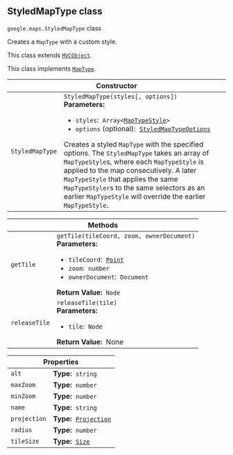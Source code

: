 <h2 id="StyledMapType"> StyledMapType class </h2><p>
<code><span itemprop="path">google.maps</span>.<span itemprop="name">StyledMapType</span></code>
class
</p><p>Creates a <code>MapType</code> with a custom style.</p><p>This class extends
<code><a href="https://github.com/amenadiel/google-maps-documentation/blob/master/docs/MVCObject.md">MVCObject</a></code>.
</p><p>This class implements
<code><a href="https://github.com/amenadiel/google-maps-documentation/blob/master/docs/MapType.md">MapType</a></code>.
</p><div class="devsite-table-wrapper"><table class="constructors responsive" summary="class StyledMapType - Constructor">
<thead>
<tr><th colspan="2" id="StyledMapType.constructor">Constructor</th>
</tr></thead>
<tbody>
<tr>
<td><code><span>StyledMapType</span></code></td>
<td><div><code>StyledMapType(styles[, options])</code></div>
<div class="desc"><strong>Parameters:</strong>&nbsp; <ul>
<li><code>styles</code>:&nbsp; <code>Array&lt;<a href="https://github.com/amenadiel/google-maps-documentation/blob/master/docs/MapTypeStyle.md">MapTypeStyle</a>&gt;</code></li>
<li><code>options</code> (optional):&nbsp; <code><a href="https://github.com/amenadiel/google-maps-documentation/blob/master/docs/StyledMapTypeOptions.md">StyledMapTypeOptions</a></code></li>
</ul></div>
<div class="desc">Creates a styled <code>MapType</code> with the specified options. The <code>StyledMapType</code> takes an array of <code>MapTypeStyle</code>s, where each <code>MapTypeStyle</code> is applied to the map consecutively. A later <code>MapTypeStyle</code> that applies the same <code>MapTypeStyler</code>s to the same selectors as an earlier <code>MapTypeStyle</code> will override the earlier <code>MapTypeStyle</code>.</div></td>
</tr>
</tbody>
</table></div><div class="devsite-table-wrapper"><table class="methods responsive" summary="class StyledMapType - Methods">
<thead>
<tr><th colspan="2">Methods</th>
</tr></thead>
<tbody>
<tr id="StyledMapType.getTile">
<td><code><span>getTile</span></code></td>
<td><div><code>getTile(tileCoord, zoom, ownerDocument)</code></div>
<div class="desc"><strong>Parameters:</strong>&nbsp; <ul>
<li><code>tileCoord</code>:&nbsp; <code><a href="https://github.com/amenadiel/google-maps-documentation/blob/master/docs/Point.md">Point</a></code></li>
<li><code>zoom</code>:&nbsp; <code>number</code></li>
<li><code>ownerDocument</code>:&nbsp; <code>Document</code></li>
</ul></div>
<div class="desc"><strong>Return Value:</strong>&nbsp; <code>Node</code></div>
<div class="desc"></div></td>
</tr>
<tr id="StyledMapType.releaseTile">
<td><code><span>releaseTile</span></code></td>
<td><div><code>releaseTile(tile)</code></div>
<div class="desc"><strong>Parameters:</strong>&nbsp; <ul>
<li><code>tile</code>:&nbsp; <code>Node</code></li>
</ul></div>
<div class="desc"><strong>Return Value:</strong>&nbsp; None</div>
<div class="desc"></div></td>
</tr>
</tbody>
</table></div><div class="devsite-table-wrapper"><table class="properties responsive" summary="class StyledMapType - Properties">
<thead>
<tr><th colspan="2">Properties</th>
</tr></thead>
<tbody>
<tr id="StyledMapType.alt">
<td><code><span>alt</span></code></td>
<td><div><strong>Type:</strong>&nbsp; <code>string</code></div>
<div class="desc"></div></td>
</tr>
<tr id="StyledMapType.maxZoom">
<td><code><span>maxZoom</span></code></td>
<td><div><strong>Type:</strong>&nbsp; <code>number</code></div>
<div class="desc"></div></td>
</tr>
<tr id="StyledMapType.minZoom">
<td><code><span>minZoom</span></code></td>
<td><div><strong>Type:</strong>&nbsp; <code>number</code></div>
<div class="desc"></div></td>
</tr>
<tr id="StyledMapType.name">
<td><code><span>name</span></code></td>
<td><div><strong>Type:</strong>&nbsp; <code>string</code></div>
<div class="desc"></div></td>
</tr>
<tr id="StyledMapType.projection">
<td><code><span>projection</span></code></td>
<td><div><strong>Type:</strong>&nbsp; <code><a href="https://github.com/amenadiel/google-maps-documentation/blob/master/docs/Projection.md">Projection</a></code></div>
<div class="desc"></div></td>
</tr>
<tr id="StyledMapType.radius">
<td><code><span>radius</span></code></td>
<td><div><strong>Type:</strong>&nbsp; <code>number</code></div>
<div class="desc"></div></td>
</tr>
<tr id="StyledMapType.tileSize">
<td><code><span>tileSize</span></code></td>
<td><div><strong>Type:</strong>&nbsp; <code><a href="https://github.com/amenadiel/google-maps-documentation/blob/master/docs/Size.md">Size</a></code></div>
<div class="desc"></div></td>
</tr>
</tbody>
</table></div>